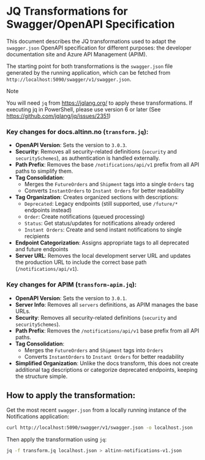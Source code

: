 # JQ Transformations for Swagger/OpenAPI Specification

This document describes the JQ transformations used to adapt the `swagger.json` OpenAPI specification for different purposes: the developer documentation site and Azure API Management (APIM).

The starting point for both transformations is the `swagger.json` file generated by the running application, which can be fetched from `http://localhost:5090/swagger/v1/swagger.json`.

> [!NOTE]
> You will need `jq` from https://jqlang.org/ to apply these transformations.
> If executing jq in PowerShell, please use version 6 or later (See https://github.com/jqlang/jq/issues/2351)



### Key changes for docs.altinn.no (`transform.jq`):
- **OpenAPI Version**: Sets the version to `3.0.3`.
- **Security**: Removes all security-related definitions (`security` and `securitySchemes`), as authentication is handled externally.
- **Path Prefix**: Removes the base `/notifications/api/v1` prefix from all API paths to simplify them.
- **Tag Consolidation**:
  - Merges the `FutureOrders` and `Shipment` tags into a single `Orders` tag
  - Converts `InstantOrders` to `Instant Orders` for better readability
- **Tag Organization**: Creates organized sections with descriptions:
  - `Deprecated`: Legacy endpoints (still supported, use `/future/*` endpoints instead)
  - `Order`: Create notifications (queued processing)
  - `Status`: Get status/updates for notifications already ordered
  - `Instant Orders`: Create and send instant notifications to single recipients
- **Endpoint Categorization**: Assigns appropriate tags to all deprecated and future endpoints
- **Server URL**: Removes the local development server URL and updates the production URL to include the correct base path (`/notifications/api/v1`).

### Key changes for APIM (`transform-apim.jq`):
- **OpenAPI Version**: Sets the version to `3.0.1`.
- **Server Info**: Removes all `servers` definitions, as APIM manages the base URLs.
- **Security**: Removes all security-related definitions (`security` and `securitySchemes`).
- **Path Prefix**: Removes the `/notifications/api/v1` base prefix from all API paths.
- **Tag Consolidation**:
  - Merges the `FutureOrders` and `Shipment` tags into `Orders`
  - Converts `InstantOrders` to `Instant Orders` for better readability
- **Simplified Organization**: Unlike the docs transform, this does not create additional tag descriptions or categorize deprecated endpoints, keeping the structure simple.


## How to apply the transformation:
Get the most recent `swagger.json` from a locally running instance of the Notifications application:

```bash
curl http://localhost:5090/swagger/v1/swagger.json -o localhost.json
```

Then apply the transformation using `jq`:

```bash
jq -f transform.jq localhost.json > altinn-notifications-v1.json
```

